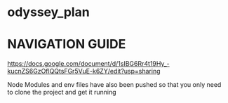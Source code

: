 # odyssey_plan

# NAVIGATION GUIDE
https://docs.google.com/document/d/1sIBG6Rr4t19Hy_-kucnZS6GzOflQQtsFGr5VuE-k6ZY/edit?usp=sharing

Node Modules and env files have also been pushed
so that you only need to clone the project and get it running